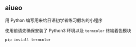 ## aiueo

用 Python 编写用来给日语初学者练习假名的小程序

使用前请先确保安装了 Python3 环境以及 `termcolor` 终端着色模块

```bash
pip install termcolor
```
